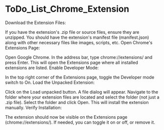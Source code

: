 # ToDo_List_Chrome_Extension

Download the Extension Files:

If you have the extension's .zip file or source files, ensure they are unzipped. You should have the extension's manifest file (manifest.json) along with other necessary files like images, scripts, etc.
Open Chrome's Extensions Page:

Open Google Chrome.
In the address bar, type chrome://extensions/ and press Enter.
This will open the Extensions page where all installed extensions are listed.
Enable Developer Mode:

In the top right corner of the Extensions page, toggle the Developer mode switch to On.
Load the Unpacked Extension:

Click on the Load unpacked button.
A file dialog will appear. Navigate to the folder where your extension files are located and select the folder (not just a .zip file).
Select the folder and click Open. This will install the extension manually.
Verify Installation:

The extension should now be visible on the Extensions page (chrome://extensions/).
If needed, you can toggle it on or off, or remove it.
